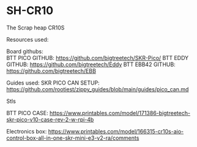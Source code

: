 # SH-CR10
The Scrap heap CR10S

Resources used:

  Board githubs:   
  BTT PICO GITHUB: https://github.com/bigtreetech/SKR-Pico/
  BTT EDDY GITHUB: https://github.com/bigtreetech/Eddy
  BTT EBB42 GITHUB: https://github.com/bigtreetech/EBB
  
  Guides used:
  SKR PICO CAN SETUP: https://github.com/rootiest/zippy_guides/blob/main/guides/pico_can.md

Stls

BTT PICO CASE:
https://www.printables.com/model/171386-bigtreetech-skr-pico-v10-case-rev-2-w-rpi-4b

Electronics box:
https://www.printables.com/model/166315-cr10s-aio-control-box-all-in-one-skr-mini-e3-v2-ra/comments